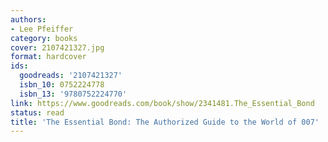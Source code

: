 ```yaml
---
authors:
- Lee Pfeiffer
category: books
cover: 2107421327.jpg
format: hardcover
ids:
  goodreads: '2107421327'
  isbn_10: 0752224778
  isbn_13: '9780752224770'
link: https://www.goodreads.com/book/show/2341481.The_Essential_Bond
status: read
title: 'The Essential Bond: The Authorized Guide to the World of 007'
---
```

